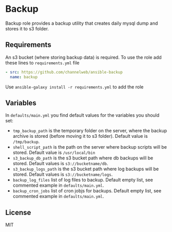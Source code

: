 Backup
======

Backup role provides a backup utility that creates daily mysql dump and stores it to s3 folder.

Requirements
------------

An s3 bucket (where storing backup data) is required.
To use the role add these lines to `requirements.yml` file

```yaml
- src: https://github.com/channelweb/ansible-backup
  name: backup
```

Use `ansible-galaxy install -r requirements.yml` to add the role

Variables
---------

In `defaults/main.yml` you find default values for the variables you should set:

- `tmp_backup_path` is the temporary folder on the server, where the backup archive is stored (before moving it to s3 folder). Default value is `/tmp/backup`.
- `shell_script_path` is the path on the server where backup scripts will be stored. Default value is `/usr/local/bin`
- `s3_backup_db_path` is the s3 bucket path where db backups will be stored. Default values is `s3://bucketname/db`.
- `s3_backup_logs_path` is the s3 bucket path where log backups will be stored. Default values is `s3://bucketname/logs`.
- `backup_log_files` list of log files to backup. Default empty list, see commented example in `defaults/main.yml`.
- `backup_cron_jobs` list of cron jobjs for backups. Default empty list, see commented example in `defaults/main.yml`.

License
-------

MIT

